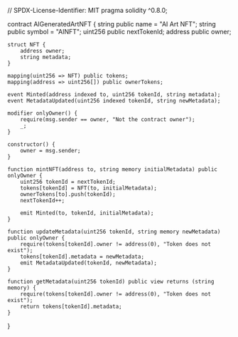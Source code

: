 // SPDX-License-Identifier: MIT
pragma solidity ^0.8.0;

contract AIGeneratedArtNFT {
    string public name = "AI Art NFT";
    string public symbol = "AINFT";
    uint256 public nextTokenId;
    address public owner;

    struct NFT {
        address owner;
        string metadata;
    }

    mapping(uint256 => NFT) public tokens;
    mapping(address => uint256[]) public ownerTokens;

    event Minted(address indexed to, uint256 tokenId, string metadata);
    event MetadataUpdated(uint256 indexed tokenId, string newMetadata);

    modifier onlyOwner() {
        require(msg.sender == owner, "Not the contract owner");
        _;
    }

    constructor() {
        owner = msg.sender;
    }

    function mintNFT(address to, string memory initialMetadata) public onlyOwner {
        uint256 tokenId = nextTokenId;
        tokens[tokenId] = NFT(to, initialMetadata);
        ownerTokens[to].push(tokenId);
        nextTokenId++;

        emit Minted(to, tokenId, initialMetadata);
    }

    function updateMetadata(uint256 tokenId, string memory newMetadata) public onlyOwner {
        require(tokens[tokenId].owner != address(0), "Token does not exist");
        tokens[tokenId].metadata = newMetadata;
        emit MetadataUpdated(tokenId, newMetadata);
    }

    function getMetadata(uint256 tokenId) public view returns (string memory) {
        require(tokens[tokenId].owner != address(0), "Token does not exist");
        return tokens[tokenId].metadata;
    }
}
